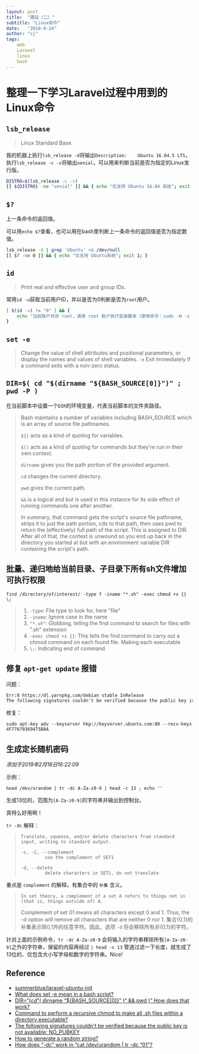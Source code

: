 ```yaml
---
layout: post
title:  "建站（二）"
subtitle: "Linux命令"
date:   "2018-9-24" 
author: "cj"
tags:
    web
    Laravel
    linux
    bash
---
```



# 整理一下学习Laravel过程中用到的Linux命令

## `lsb_release`

> Linux Standard Base.

我的机器上执行`lsb_release -d`将输出`Description:    Ubuntu 16.04.5 LTS`，执行`lsb_release -c -s`将输出`xenial`，可以用来判断当前是否为指定的Linux发行版。

```bash
DISTRO=$(lsb_release -c -s)
[[ ${DISTRO} -ne "xenial" ]] && { echo "仅支持 Ubuntu 16.04 系统"; exit 1; }
```

## `$?`

上一条命令的返回值。

可以用`echo $?`查看，也可以用在bash里判断上一条命令的返回值是否为指定数值。

```bash
lsb_release -d | grep 'Ubuntu' >& /dev/null
[[ $? -ne 0 ]] && { echo "仅支持 Ubuntu系统"; exit 1; }
```

## `id`

> Print real and effective user and group IDs.

常用`id -u`获取当前用户ID，并以是否为0判断是否为`root`用户。

```bash
[ $(id -u) != "0" ] && {
    echo "当前账户并非 root，请用 root 账户执行安装脚本（使用命令：sudo -H -s 切换为 root）"
}
```

## `set -e`

 > Change the value of shell attributes and positional parameters, or display the names and values of shell variables.
 > `-e`  Exit immediately if a command exits with a non-zero status.

## `DIR=$( cd "$(dirname "${BASH_SOURCE[0]}")" ; pwd -P )`

在当前脚本中设置一个`DIR`的环境变量，代表当前脚本的文件夹路径。

> Bash maintains a number of variables including BASH_SOURCE which is an array of source file pathnames.
>
> `${}` acts as a kind of quoting for variables.
>
> `$()` acts as a kind of quoting for commands but they're run in their own context.
>
> `dirname` gives you the path portion of the provided argument.
>
> `cd` changes the current directory.
>
> `pwd` gives the current path.
>
> `&&` is a logical and but is used in this instance for its side effect of running commands one after another.
>
> In summary, that command gets the script's source file pathname, strips it to just the path portion, cds to that path, then uses pwd to return the (effectively) full path of the script. This is assigned to DIR. After all of that, the context is unwound so you end up back in the directory you started at but with an environment variable DIR containing the script's path.

## 批量、递归地给当前目录、子目录下所有sh文件增加可执行权限

`find /directory/of/interest/ -type f -iname "*.sh" -exec chmod +x {} \;`

>
>1. `-type`: File type to look for, here "file"
>2. `-iname`: Ignore case in the name
>3. `"*.sh"`: Globbing, telling the find command to search for files with ".sh" extension
>4. `-exec chmod +x {}`: This tells the find command to carry out a chmod command on each found file. Making each executable
>5. `\;`: Indicating end of command

## 修复 `apt-get update` 报错

问题：

```txt
Err:8 https://dl.yarnpkg.com/debian stable InRelease
The following signatures couldn't be verified because the public key is not available: NO_PUBKEY 4F77679369475BAA
```

修复：

`sudo apt-key adv --keyserver hkp://keyserver.ubuntu.com:80 --recv-keys 4F77679369475BAA`

## 生成定长随机密码

*添加于2019年2月18日16:22:09*

示例：

`head /dev/urandom | tr -dc A-Za-z0-9 | head -c 13 ; echo ''`

生成13位的，范围为`[A-Za-z0-9]`的字符串并输出到控制台。

真特么好用啊！

`tr -dc` 解释：
>```
>Translate, squeeze, and/or delete characters from standard input, writing to standard output.
>
>-c, -C, --complement
>          use the complement of SET1
>
>-d, --delete
>          delete characters in SET1, do not translate
>```

重点是 `complement` 的解释，有集合中的 `补集` 含义。

>`In set theory, a complement of a set A refers to things not in (that is, things outside of) A.`
>
>Complement of set 01 means all characters except 0 and 1. Thus, the -d option will remove all characters that are neither 0 nor 1.
>集合{0,1}的补集表示除0,1外的任意字符。因此，选项 `-d` 将会移除所有非{0,1}的字符。

针对上面的示例命令，`tr -dc A-Za-z0-9` 会将输入的字符串移除所有`[A-Za-z0-9]`之外的字符串，保留的内容再经过 `| head -c 13` 管道过滤一下长度，就生成了13位的、仅包含大小写字母和数字的字符串。Nice!





## Reference

- [summerblue/laravel-ubuntu-init](https://github.com/summerblue/laravel-ubuntu-init)
- [What does set -e mean in a bash script?](https://stackoverflow.com/questions/19622198/what-does-set-e-mean-in-a-bash-script)
- [DIR=“$( cd ”$( dirname “${BASH_SOURCE[0]}” )“ && pwd )” How does that work?](https://stackoverflow.com/questions/39340169/dir-cd-dirname-bash-source0-pwd-how-does-that-work)
- [Command to perform a recursive chmod to make all .sh files within a directory executable?](https://askubuntu.com/questions/889344/command-to-perform-a-recursive-chmod-to-make-all-sh-files-within-a-directory-ex)
- [The following signatures couldn't be verified because the public key is not available: NO_PUBKEY](https://askubuntu.com/questions/943539/the-following-signatures-couldnt-be-verified-because-the-public-key-is-not-avai)
- [How to generate a random string?](https://unix.stackexchange.com/questions/230673/how-to-generate-a-random-string)
- [How does “-dc” work in “cat /dev/urandom | tr -dc ”01"?](https://unix.stackexchange.com/questions/188393/how-does-dc-work-in-cat-dev-urandom-tr-dc-01)